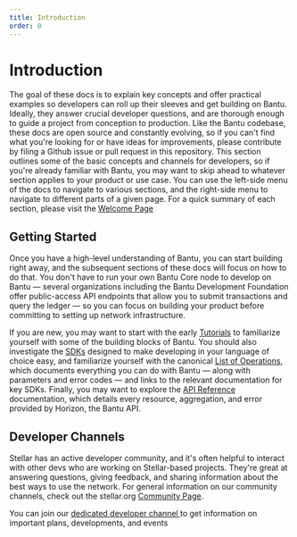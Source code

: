 ```yaml
---
title: Introduction
order: 0
---
```


# Introduction

The goal of these docs is to explain key concepts and offer practical examples so developers can roll up their sleeves and get building on Bantu. Ideally, they answer crucial developer questions, and are thorough enough to guide a project from conception to production. Like the Bantu codebase, these docs are open source and constantly evolving, so if you can't find what you're looking for or have ideas for improvements, please contribute by filing a Github issue or pull request in this repository. This section outlines some of the basic concepts and channels for developers, so if you're already familiar with Bantu, you may want to skip ahead to whatever section applies to your product or use case. You can use the left-side menu of the docs to navigate to various sections, and the right-side menu to navigate to different parts of a given page. For a quick summary of each section, please visit the [Welcome Page](https://bantu-foundation.gitbook.io/bantu-blockchain-foundation/)



## Getting Started

Once you have a high-level understanding of Bantu, you can start building right away, and the subsequent sections of these docs will focus on how to do that. You don't have to run your own Bantu Core node to develop on Bantu — several organizations including the Bantu Development Foundation offer public-access API endpoints that allow you to submit transactions and query the ledger — so you can focus on building your product before committing to setting up network infrastructure.

If you are new, you may want to start with the early [Tutorials](../tutorials/create-account.md) to familiarize yourself with some of the building blocks of Bantu. You should also investigate the [SDKs](../software-and-sdks/index.md) designed to make developing in your language of choice easy, and familiarize yourself with the canonical [List of Operations](list-of-operations.md), which documents everything you can do with Bantu — along with parameters and error codes — and links to the relevant documentation for key SDKs. Finally, you may want to explore the [API Reference](../api/introduction/index.md) documentation, which details every resource, aggregation, and error provided by Horizon, the Bantu API.

## Developer Channels

Stellar has an active developer community, and it's often helpful to interact with other devs who are working on Stellar-based projects. They're great at answering questions, giving feedback, and sharing information about the best ways to use the network. For general information on our community channels, check out the stellar.org [Community Page](https://bantutalk.org/).

You can join our [dedicated developer channel ](https://bantutalk.org/c/bantu-developers/7)to  get information on important plans, developments, and events



